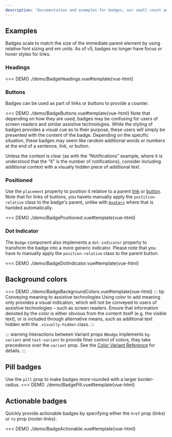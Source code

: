 ```yaml
---
description: 'Documentation and examples for badges, our small count and labeling component.'
---
```


## Examples

Badges scale to match the size of the immediate parent element by using relative font sizing and em units. As of v5, badges no longer have focus or hover styles for links.

### Headings

<<< DEMO ./demo/BadgeHeadings.vue#template{vue-html}

### Buttons

Badges can be used as part of links or buttons to provide a counter.

<<< DEMO ./demo/BadgeButtons.vue#template{vue-html}
Note that depending on how they are used, badges may be confusing for users of screen readers and similar assistive technologies. While the styling of badges provides a visual cue as to their purpose, these users will simply be presented with the content of the badge. Depending on the specific situation, these badges may seem like random additional words or numbers at the end of a sentence, link, or button.

Unless the context is clear (as with the “Notifications” example, where it is understood that the “4” is the number of notifications), consider including additional context with a visually hidden piece of additional
text.

### Positioned

Use the `placement` property to position it relative to a parent [link](/docs/components/link) or [button](/docs/components/button).
Note that for links of buttons, you haveto manually apply the `postition-relative` class to the badge's parent,
unlike with [`Avatars`](/docs/components/avatar) where that is hanlded automatically.

<<< DEMO ./demo/BadgePositioned.vue#template{vue-html}

### Dot Indicator

The `Badge` component also implements a `dot-indicator` property to transform the badge into
a more generic indicator. Please note that you have to manually apply the `position-relative`
class to the parent button.

<<< DEMO ./demo/BadgeDotIndicator.vue#template{vue-html}

## Background colors

<<< DEMO ./demo/BadgeBackgroundColors.vue#template{vue-html}
::: tip Conveying meaning to assistive technologies
Using color to add meaning only provides a visual indication, which will not be conveyed to users of assistive technologies – such as screen readers. Ensure that information denoted by the color is either obvious from the content itself (e.g. the visible text), or is included through alternative means, such as additional text hidden with the `.visually-hidden` class.
:::

<div class="mt-2"></div>

::: warning Interactions between Variant props
`BBadge` implements `bg-variant` and `text-variant` to provide finer control of colors, they take
precedence over the `variant` prop. See the
[Color Variant Reference](/docs/reference/color-variants#variant-interactions) for details.
:::

## Pill badges

Use the `pill` prop to make badges more rounded with a larger border-radius.
<<< DEMO ./demo/BadgePill.vue#template{vue-html}

## Actionable badges

Quickly provide actionable badges by specifying either the `href` prop (links) or `to` prop (router-links):

<<< DEMO ./demo/BadgeActionable.vue#template{vue-html}
